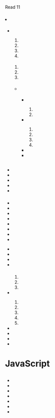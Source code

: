 Read 11


###

<li></li>

####

<ul>
<li></li>

<ol>
<li></li>
<li></li>
<li></li>
<li></li>
</ol>
 
####
 
<ol>
<li></li>
<li></li>
<li></li>
</ol>
 
####
<p></p>
 
<ul>
<li></li>
 
####

<ul>

<li></li>
<p></p>

<ol>
<li></li>
<li></li>
</ol>

<li></li>

<ol>
<li></li>
<li></li>
<li></li>
<li></li>
</ol>

<li></li>
<li></li>

</ul>
</ul>
</ul>
 
##
<p></p>
 
### 
<p></p>
<ul>
<li></li>
<li></li>
<li></li>
<li></li>
<li></li>
</ul>
 
###
<p></p>
<ul>
<li></li>
<li></li>
<li></li>
<li></li>
<li></li>
<li></li>
<li></li>
<li></li>
</ul>
 
<ul>
<p></p>
<li></li>
<li></li>
<li></li>
<li></li>
</ul>
 
###
<p></p>
<ul>
<p>
<ol>
<li></li>
<li></li>
<li></li>
</ol>
 
<li></li>
<ol>
<li></li>
<li></li>
<li></li>
<li></li>
<li></li>
</ol>

<li></li>
<li></li>
<li></li>
<li></li>
</ul>

# JavaScript

##

###

<p> </p>
<ul>
<p></p>
<li></li>
<li></li>
<li></li>
<li></li>
<li></li>
<li></li>
<li></li>

</ul>

